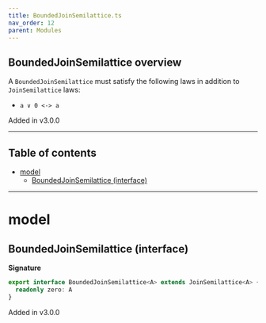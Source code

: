```yaml
---
title: BoundedJoinSemilattice.ts
nav_order: 12
parent: Modules
---
```


## BoundedJoinSemilattice overview

A `BoundedJoinSemilattice` must satisfy the following laws in addition to `JoinSemilattice` laws:

- `a ∨ 0 <-> a`

Added in v3.0.0

---

<h2 class="text-delta">Table of contents</h2>

- [model](#model)
  - [BoundedJoinSemilattice (interface)](#boundedjoinsemilattice-interface)

---

# model

## BoundedJoinSemilattice (interface)

**Signature**

```ts
export interface BoundedJoinSemilattice<A> extends JoinSemilattice<A> {
  readonly zero: A
}
```

Added in v3.0.0

